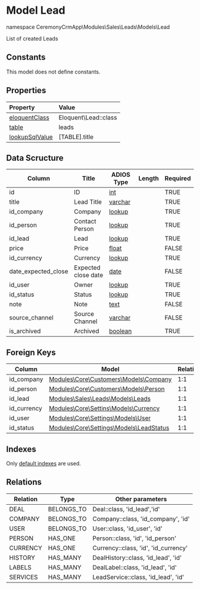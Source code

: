 # Model Lead

namespace CeremonyCrmApp\Modules\Sales\Leads\Models\Lead

List of created Leads

## Constants

This model does not define constants.

## Properties

| Property                                                                                 | Value                |
| :--------------------------------------------------------------------------------------- | :------------------- |
| [eloquentClass](https://docs.wai.blue/adios-framework/models/properties#eloquentClass)   | Eloquent\Lead::class |
| [table](https://docs.wai.blue/adios-framework/models/properties#table)                   | leads                |
| [lookupSqlValue](https://docs.wai.blue/adios-framework/models/properties#lookupSqlValue) | [TABLE].title        |

## Data Scructure

| Column              | Title               | ADIOS Type                                                                 | Length | Required |
| ------------------- | ------------------- | -------------------------------------------------------------------------- | ------ | -------- |
| id                  | ID                  | [int](https://docs.wai.blue/adios-framework/models/attributes#int)         |        | TRUE     |
| title               | Lead Title          | [varchar](https://docs.wai.blue/adios-framework/models/attributes#varchar) |        | TRUE     |
| id_company          | Company             | [lookup](https://docs.wai.blue/adios-framework/models/attributes#lookup)   |        | TRUE     |
| id_person           | Contact Person      | [lookup](https://docs.wai.blue/adios-framework/models/attributes#lookup)   |        | TRUE     |
| id_lead             | Lead                | [lookup](https://docs.wai.blue/adios-framework/models/attributes#lookup)   |        | TRUE     |
| price               | Price               | [float](https://docs.wai.blue/adios-framework/models/attributes#float)     |        | FALSE    |
| id_currency         | Currency            | [lookup](https://docs.wai.blue/adios-framework/models/attributes#lookup)   |        | TRUE     |
| date_expected_close | Expected close date | [date](https://docs.wai.blue/adios-framework/models/attributes#date)       |        | FALSE    |
| id_user             | Owner               | [lookup](https://docs.wai.blue/adios-framework/models/attributes#lookup)   |        | TRUE     |
| id_status           | Status              | [lookup](https://docs.wai.blue/adios-framework/models/attributes#lookup)   |        | TRUE     |
| note                | Note                | [text](https://docs.wai.blue/adios-framework/models/attributes#text)       |        | FALSE    |
| source_channel      | Source Channel      | [varchar](https://docs.wai.blue/adios-framework/models/attributes#varchar) |        | FALSE    |
| is_archived         | Archived            | [boolean](https://docs.wai.blue/adios-framework/models/attributes#boolean) |        | TRUE     |

## Foreign Keys

| Column      | Model                                                                                   | Relation | OnUpdate | OnDelete |
| ----------- | --------------------------------------------------------------------------------------- | -------- | -------- | -------- |
| id_company  | [Modules\Core\Customers\Models\Company](../../../core/customers/models/company.md)      | 1:1      | Cascade  | Restrict |
| id_person   | [Modules\Core\Customers\Models\Person](../../../core/customers/models/person.md)        | 1:1      | Cascade  | Restrict |
| id_lead     | [Modules\Sales\Leads\Models\Leads](../../leads/models/lead.md)                          | 1:1      | Cascade  | Restrict |
| id_currency | [Modules\Core\Settins\Models\Currency](../../../core/settings/models/currency.md)       | 1:1      | Cascade  | Restrict |
| id_user     | [Modules\Core\Settings\Models\User](../../../core/settings/models/user.md)              | 1:1      | Cascade  | Restrict |
| id_status   | [Modules\Core\Settings\Models\LeadStatus](../../../core/settings/models/lead-status.md) | 1:1      | Cascade  | Restrict |

## Indexes

Only [default indexes](https://docs.wai.blue/adios-framework/default-indexes) are used.

## Relations

| Relation | Type       | Other parameters                     |
| -------- | ---------- | ------------------------------------ |
| DEAL     | BELONGS_TO | Deal::class, 'id_lead','id'          |
| COMPANY  | BELONGS_TO | Company::class, 'id_company', 'id'   |
| USER     | BELONGS_TO | User::class, 'id_user', 'id'         |
| PERSON   | HAS_ONE    | Person::class, 'id', 'id_person'     |
| CURRENCY | HAS_ONE    | Currency::class, 'id', 'id_currency' |
| HISTORY  | HAS_MANY   | DealHistory::class, 'id_lead', 'id'  |
| LABELS   | HAS_MANY   | DealLabel::class, 'id_lead', 'id'    |
| SERVICES | HAS_MANY   | LeadService::class, 'id_lead', 'id'  |
